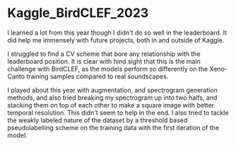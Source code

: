 # Kaggle_BirdCLEF_2023

I learned a lot from this year though I didn't do so well in the leaderboard.  It did help me immensely with future projects, both in and outside of Kaggle.

I struggled to find a CV scheme that bore any relationship with the leaderboard position.  It is clear with hind sight that this is the main challenge with BirdCLEF, as the models perform so differently on the Xeno-Canto training samples compared to real soundscapes. 

I played about this year with augmentation, and spectrogram generation methods, and also tried breaking my spectrogram up into two halfs, and stacking them on top of each other to make a square image with better temporal resolution.  This didn't seem to help in the end.  I also tried to tackle the weakly labeled nature of the dataset by a threshold based pseudolabelling scheme on the training data with the first iteration of the model.
